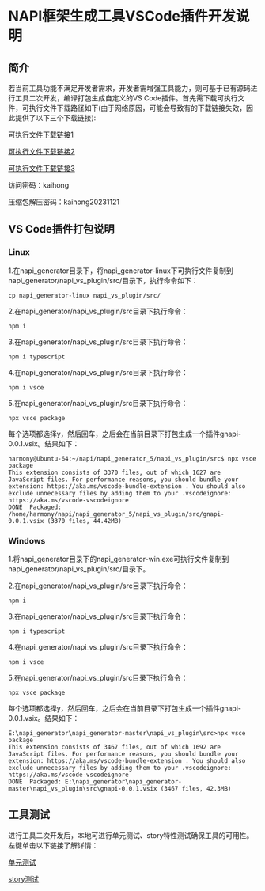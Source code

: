 # NAPI框架生成工具VSCode插件开发说明

## 简介

若当前工具功能不满足开发者需求，开发者需增强工具能力，则可基于已有源码进行工具二次开发，编译打包生成自定义的VS Code插件。首先需下载可执行文件，可执行文件下载路径如下(由于网络原因，可能会导致有的下载链接失效，因此提供了以下三个下载链接):

[可执行文件下载链接1](http://ftpkaihongdigi.i234.me:5000/sharing/TRNwP6whE)

[可执行文件下载链接2](http://ftp.kaihong.com:5000/fsdownload/TRNwP6whE/)

[可执行文件下载链接3](http://ftp.kaihongdigi.com:5000/fsdownload/TRNwP6whE/)

访问密码：kaihong

压缩包解压密码：kaihong20231121

## VS Code插件打包说明

### Linux

1.在napi_generator目录下，将napi_generator-linux下可执行文件复制到napi_generator/napi_vs_plugin/src/目录下，执行命令如下：

	cp napi_generator-linux napi_vs_plugin/src/

2.在napi_generator/napi_vs_plugin/src目录下执行命令：

	npm i

3.在napi_generator/napi_vs_plugin/src目录下执行命令：

	npm i typescript

4.在napi_generator/napi_vs_plugin/src目录下执行命令：

	npm i vsce

5.在napi_generator/napi_vs_plugin/src目录下执行命令：

	npx vsce package

  每个选项都选择y，然后回车，之后会在当前目录下打包生成一个插件gnapi-0.0.1.vsix。结果如下：

	harmony@Ubuntu-64:~/napi/napi_generator_5/napi_vs_plugin/src$ npx vsce package
	This extension consists of 3370 files, out of which 1627 are JavaScript files. For performance reasons, you should bundle your extension: https://aka.ms/vscode-bundle-extension . You should also exclude unnecessary files by adding them to your .vscodeignore: https://aka.ms/vscode-vscodeignore
	DONE  Packaged: /home/harmony/napi/napi_generator_5/napi_vs_plugin/src/gnapi-0.0.1.vsix (3370 files, 44.42MB)

### Windows

1.将napi_generator目录下的napi_generator-win.exe可执行文件复制到napi_generator/napi_vs_plugin/src/目录下。

2.在napi_generator/napi_vs_plugin/src目录下执行命令：

	npm i

3.在napi_generator/napi_vs_plugin/src目录下执行命令：

	npm i typescript

4.在napi_generator/napi_vs_plugin/src目录下执行命令：

	npm i vsce

5.在napi_generator/napi_vs_plugin/src目录下执行命令：

	npx vsce package

  每个选项都选择y，然后回车，之后会在当前目录下打包生成一个插件gnapi-0.0.1.vsix。结果如下：

	E:\napi_generator\napi_generator-master\napi_vs_plugin\src>npx vsce package
	This extension consists of 3467 files, out of which 1692 are JavaScript files. For performance reasons, you should bundle your extension: https://aka.ms/vscode-bundle-extension . You should also exclude unnecessary files by adding them to your .vscodeignore: https://aka.ms/vscode-vscodeignore
	DONE  Packaged: E:\napi_generator\napi_generator-master\napi_vs_plugin\src\gnapi-0.0.1.vsix (3467 files, 42.3MB)

## 工具测试

  进行工具二次开发后，本地可进行单元测试、story特性测试确保工具的可用性。左键单击以下链接了解详情：

  [单元测试](https://gitee.com/openharmony/napi_generator/blob/master/test/unittest/README_ZH.md)

  [story测试](https://gitee.com/openharmony/napi_generator/blob/master/test/storytest/README_ZH.md)

